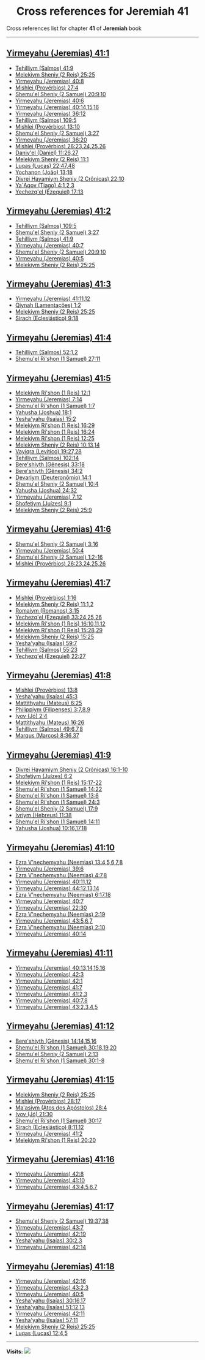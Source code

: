 <div align="center">

# Cross references for **Jeremiah 41**
</div>

Cross references list for chapter **41** of **Jeremiah** book

---

<h2 id="1"><a href="https://bible.ozzuu.com/pt_yah/Jer/41#1" target="_blank">Yirmeyahu (Jeremias) 41:1</a></h2>

- [Tehilliym (Salmos) 41:9](https://bible.ozzuu.com/pt_yah/Psa/41#9)
- [Melekiym Sheniy (2 Reis) 25:25](https://bible.ozzuu.com/pt_yah/2Ki/25#25)
- [Yirmeyahu (Jeremias) 40:8](https://bible.ozzuu.com/pt_yah/Jer/40#8)
- [Mishlei (Provérbios) 27:4](https://bible.ozzuu.com/pt_yah/Pro/27#4)
- [Shemu'el Sheniy (2 Samuel) 20:9,10](https://bible.ozzuu.com/pt_yah/2Sm/20#9)
- [Yirmeyahu (Jeremias) 40:6](https://bible.ozzuu.com/pt_yah/Jer/40#6)
- [Yirmeyahu (Jeremias) 40:14,15,16](https://bible.ozzuu.com/pt_yah/Jer/40#14)
- [Yirmeyahu (Jeremias) 36:12](https://bible.ozzuu.com/pt_yah/Jer/36#12)
- [Tehilliym (Salmos) 109:5](https://bible.ozzuu.com/pt_yah/Psa/109#5)
- [Mishlei (Provérbios) 13:10](https://bible.ozzuu.com/pt_yah/Pro/13#10)
- [Shemu'el Sheniy (2 Samuel) 3:27](https://bible.ozzuu.com/pt_yah/2Sm/3#27)
- [Yirmeyahu (Jeremias) 36:20](https://bible.ozzuu.com/pt_yah/Jer/36#20)
- [Mishlei (Provérbios) 26:23,24,25,26](https://bible.ozzuu.com/pt_yah/Pro/26#23)
- [Daniy'el (Daniel) 11:26,27](https://bible.ozzuu.com/pt_yah/Dan/11#26)
- [Melekiym Sheniy (2 Reis) 11:1](https://bible.ozzuu.com/pt_yah/2Ki/11#1)
- [Luqas (Lucas) 22:47,48](https://bible.ozzuu.com/pt_yah/Luk/22#47)
- [Yochanon (João) 13:18](https://bible.ozzuu.com/pt_yah/Joh/13#18)
- [Divrei Hayamiym Sheniy (2 Crônicas) 22:10](https://bible.ozzuu.com/pt_yah/2Ch/22#10)
- [Ya`Aqov (Tiago) 4:1,2,3](https://bible.ozzuu.com/pt_yah/Jam/4#1)
- [Yechezq'el (Ezequiel) 17:13](https://bible.ozzuu.com/pt_yah/Eze/17#13)
<h2 id="2"><a href="https://bible.ozzuu.com/pt_yah/Jer/41#2" target="_blank">Yirmeyahu (Jeremias) 41:2</a></h2>

- [Tehilliym (Salmos) 109:5](https://bible.ozzuu.com/pt_yah/Psa/109#5)
- [Shemu'el Sheniy (2 Samuel) 3:27](https://bible.ozzuu.com/pt_yah/2Sm/3#27)
- [Tehilliym (Salmos) 41:9](https://bible.ozzuu.com/pt_yah/Psa/41#9)
- [Yirmeyahu (Jeremias) 40:7](https://bible.ozzuu.com/pt_yah/Jer/40#7)
- [Shemu'el Sheniy (2 Samuel) 20:9,10](https://bible.ozzuu.com/pt_yah/2Sm/20#9)
- [Yirmeyahu (Jeremias) 40:5](https://bible.ozzuu.com/pt_yah/Jer/40#5)
- [Melekiym Sheniy (2 Reis) 25:25](https://bible.ozzuu.com/pt_yah/2Ki/25#25)
<h2 id="3"><a href="https://bible.ozzuu.com/pt_yah/Jer/41#3" target="_blank">Yirmeyahu (Jeremias) 41:3</a></h2>

- [Yirmeyahu (Jeremias) 41:11,12](https://bible.ozzuu.com/pt_yah/Jer/41#11)
- [Qiynah (Lamentações) 1:2](https://bible.ozzuu.com/pt_yah/Lam/1#2)
- [Melekiym Sheniy (2 Reis) 25:25](https://bible.ozzuu.com/pt_yah/2Ki/25#25)
- [Sirach (Eclesiástico) 9:18](https://bible.ozzuu.com/pt_yah/Sir/9#18)
<h2 id="4"><a href="https://bible.ozzuu.com/pt_yah/Jer/41#4" target="_blank">Yirmeyahu (Jeremias) 41:4</a></h2>

- [Tehilliym (Salmos) 52:1,2](https://bible.ozzuu.com/pt_yah/Psa/52#1)
- [Shemu'el Ri'shon (1 Samuel) 27:11](https://bible.ozzuu.com/pt_yah/1Sm/27#11)
<h2 id="5"><a href="https://bible.ozzuu.com/pt_yah/Jer/41#5" target="_blank">Yirmeyahu (Jeremias) 41:5</a></h2>

- [Melekiym Ri'shon (1 Reis) 12:1](https://bible.ozzuu.com/pt_yah/1Ki/12#1)
- [Yirmeyahu (Jeremias) 7:14](https://bible.ozzuu.com/pt_yah/Jer/7#14)
- [Shemu'el Ri'shon (1 Samuel) 1:7](https://bible.ozzuu.com/pt_yah/1Sm/1#7)
- [Yahusha (Joshua) 18:1](https://bible.ozzuu.com/pt_yah/Jos/18#1)
- [Yesha'yahu (Isaías) 15:2](https://bible.ozzuu.com/pt_yah/Isa/15#2)
- [Melekiym Ri'shon (1 Reis) 16:29](https://bible.ozzuu.com/pt_yah/1Ki/16#29)
- [Melekiym Ri'shon (1 Reis) 16:24](https://bible.ozzuu.com/pt_yah/1Ki/16#24)
- [Melekiym Ri'shon (1 Reis) 12:25](https://bible.ozzuu.com/pt_yah/1Ki/12#25)
- [Melekiym Sheniy (2 Reis) 10:13,14](https://bible.ozzuu.com/pt_yah/2Ki/10#13)
- [Vayiqra (Levítico) 19:27,28](https://bible.ozzuu.com/pt_yah/Lev/19#27)
- [Tehilliym (Salmos) 102:14](https://bible.ozzuu.com/pt_yah/Psa/102#14)
- [Bere'shiyth (Gênesis) 33:18](https://bible.ozzuu.com/pt_yah/Gen/33#18)
- [Bere'shiyth (Gênesis) 34:2](https://bible.ozzuu.com/pt_yah/Gen/34#2)
- [Devariym (Deuteronômio) 14:1](https://bible.ozzuu.com/pt_yah/Deu/14#1)
- [Shemu'el Sheniy (2 Samuel) 10:4](https://bible.ozzuu.com/pt_yah/2Sm/10#4)
- [Yahusha (Joshua) 24:32](https://bible.ozzuu.com/pt_yah/Jos/24#32)
- [Yirmeyahu (Jeremias) 7:12](https://bible.ozzuu.com/pt_yah/Jer/7#12)
- [Shofetiym (Juízes) 9:1](https://bible.ozzuu.com/pt_yah/Jdg/9#1)
- [Melekiym Sheniy (2 Reis) 25:9](https://bible.ozzuu.com/pt_yah/2Ki/25#9)
<h2 id="6"><a href="https://bible.ozzuu.com/pt_yah/Jer/41#6" target="_blank">Yirmeyahu (Jeremias) 41:6</a></h2>

- [Shemu'el Sheniy (2 Samuel) 3:16](https://bible.ozzuu.com/pt_yah/2Sm/3#16)
- [Yirmeyahu (Jeremias) 50:4](https://bible.ozzuu.com/pt_yah/Jer/50#4)
- [Shemu'el Sheniy (2 Samuel) 1:2-16](https://bible.ozzuu.com/pt_yah/2Sm/1#2)
- [Mishlei (Provérbios) 26:23,24,25,26](https://bible.ozzuu.com/pt_yah/Pro/26#23)
<h2 id="7"><a href="https://bible.ozzuu.com/pt_yah/Jer/41#7" target="_blank">Yirmeyahu (Jeremias) 41:7</a></h2>

- [Mishlei (Provérbios) 1:16](https://bible.ozzuu.com/pt_yah/Pro/1#16)
- [Melekiym Sheniy (2 Reis) 11:1,2](https://bible.ozzuu.com/pt_yah/2Ki/11#1)
- [Romaiym (Romanos) 3:15](https://bible.ozzuu.com/pt_yah/Rom/3#15)
- [Yechezq'el (Ezequiel) 33:24,25,26](https://bible.ozzuu.com/pt_yah/Eze/33#24)
- [Melekiym Ri'shon (1 Reis) 16:10,11,12](https://bible.ozzuu.com/pt_yah/1Ki/16#10)
- [Melekiym Ri'shon (1 Reis) 15:28,29](https://bible.ozzuu.com/pt_yah/1Ki/15#28)
- [Melekiym Sheniy (2 Reis) 15:25](https://bible.ozzuu.com/pt_yah/2Ki/15#25)
- [Yesha'yahu (Isaías) 59:7](https://bible.ozzuu.com/pt_yah/Isa/59#7)
- [Tehilliym (Salmos) 55:23](https://bible.ozzuu.com/pt_yah/Psa/55#23)
- [Yechezq'el (Ezequiel) 22:27](https://bible.ozzuu.com/pt_yah/Eze/22#27)
<h2 id="8"><a href="https://bible.ozzuu.com/pt_yah/Jer/41#8" target="_blank">Yirmeyahu (Jeremias) 41:8</a></h2>

- [Mishlei (Provérbios) 13:8](https://bible.ozzuu.com/pt_yah/Pro/13#8)
- [Yesha'yahu (Isaías) 45:3](https://bible.ozzuu.com/pt_yah/Isa/45#3)
- [Mattithyahu (Mateus) 6:25](https://bible.ozzuu.com/pt_yah/Mat/6#25)
- [Philippiym (Filipenses) 3:7,8,9](https://bible.ozzuu.com/pt_yah/Php/3#7)
- [Iyov (Jó) 2:4](https://bible.ozzuu.com/pt_yah/Job/2#4)
- [Mattithyahu (Mateus) 16:26](https://bible.ozzuu.com/pt_yah/Mat/16#26)
- [Tehilliym (Salmos) 49:6,7,8](https://bible.ozzuu.com/pt_yah/Psa/49#6)
- [Marqus (Marcos) 8:36,37](https://bible.ozzuu.com/pt_yah/Mar/8#36)
<h2 id="9"><a href="https://bible.ozzuu.com/pt_yah/Jer/41#9" target="_blank">Yirmeyahu (Jeremias) 41:9</a></h2>

- [Divrei Hayamiym Sheniy (2 Crônicas) 16:1-10](https://bible.ozzuu.com/pt_yah/2Ch/16#1)
- [Shofetiym (Juízes) 6:2](https://bible.ozzuu.com/pt_yah/Jdg/6#2)
- [Melekiym Ri'shon (1 Reis) 15:17-22](https://bible.ozzuu.com/pt_yah/1Ki/15#17)
- [Shemu'el Ri'shon (1 Samuel) 14:22](https://bible.ozzuu.com/pt_yah/1Sm/14#22)
- [Shemu'el Ri'shon (1 Samuel) 13:6](https://bible.ozzuu.com/pt_yah/1Sm/13#6)
- [Shemu'el Ri'shon (1 Samuel) 24:3](https://bible.ozzuu.com/pt_yah/1Sm/24#3)
- [Shemu'el Sheniy (2 Samuel) 17:9](https://bible.ozzuu.com/pt_yah/2Sm/17#9)
- [Ivriym (Hebreus) 11:38](https://bible.ozzuu.com/pt_yah/Heb/11#38)
- [Shemu'el Ri'shon (1 Samuel) 14:11](https://bible.ozzuu.com/pt_yah/1Sm/14#11)
- [Yahusha (Joshua) 10:16,17,18](https://bible.ozzuu.com/pt_yah/Jos/10#16)
<h2 id="10"><a href="https://bible.ozzuu.com/pt_yah/Jer/41#10" target="_blank">Yirmeyahu (Jeremias) 41:10</a></h2>

- [Ezra V'nechemyahu (Neemias) 13:4,5,6,7,8](https://bible.ozzuu.com/pt_yah/Neh/13#4)
- [Yirmeyahu (Jeremias) 39:6](https://bible.ozzuu.com/pt_yah/Jer/39#6)
- [Ezra V'nechemyahu (Neemias) 4:7,8](https://bible.ozzuu.com/pt_yah/Neh/4#7)
- [Yirmeyahu (Jeremias) 40:11,12](https://bible.ozzuu.com/pt_yah/Jer/40#11)
- [Yirmeyahu (Jeremias) 44:12,13,14](https://bible.ozzuu.com/pt_yah/Jer/44#12)
- [Ezra V'nechemyahu (Neemias) 6:17,18](https://bible.ozzuu.com/pt_yah/Neh/6#17)
- [Yirmeyahu (Jeremias) 40:7](https://bible.ozzuu.com/pt_yah/Jer/40#7)
- [Yirmeyahu (Jeremias) 22:30](https://bible.ozzuu.com/pt_yah/Jer/22#30)
- [Ezra V'nechemyahu (Neemias) 2:19](https://bible.ozzuu.com/pt_yah/Neh/2#19)
- [Yirmeyahu (Jeremias) 43:5,6,7](https://bible.ozzuu.com/pt_yah/Jer/43#5)
- [Ezra V'nechemyahu (Neemias) 2:10](https://bible.ozzuu.com/pt_yah/Neh/2#10)
- [Yirmeyahu (Jeremias) 40:14](https://bible.ozzuu.com/pt_yah/Jer/40#14)
<h2 id="11"><a href="https://bible.ozzuu.com/pt_yah/Jer/41#11" target="_blank">Yirmeyahu (Jeremias) 41:11</a></h2>

- [Yirmeyahu (Jeremias) 40:13,14,15,16](https://bible.ozzuu.com/pt_yah/Jer/40#13)
- [Yirmeyahu (Jeremias) 42:3](https://bible.ozzuu.com/pt_yah/Jer/42#3)
- [Yirmeyahu (Jeremias) 42:1](https://bible.ozzuu.com/pt_yah/Jer/42#1)
- [Yirmeyahu (Jeremias) 41:7](https://bible.ozzuu.com/pt_yah/Jer/41#7)
- [Yirmeyahu (Jeremias) 41:2,3](https://bible.ozzuu.com/pt_yah/Jer/41#2)
- [Yirmeyahu (Jeremias) 40:7,8](https://bible.ozzuu.com/pt_yah/Jer/40#7)
- [Yirmeyahu (Jeremias) 43:2,3,4,5](https://bible.ozzuu.com/pt_yah/Jer/43#2)
<h2 id="12"><a href="https://bible.ozzuu.com/pt_yah/Jer/41#12" target="_blank">Yirmeyahu (Jeremias) 41:12</a></h2>

- [Bere'shiyth (Gênesis) 14:14,15,16](https://bible.ozzuu.com/pt_yah/Gen/14#14)
- [Shemu'el Ri'shon (1 Samuel) 30:18,19,20](https://bible.ozzuu.com/pt_yah/1Sm/30#18)
- [Shemu'el Sheniy (2 Samuel) 2:13](https://bible.ozzuu.com/pt_yah/2Sm/2#13)
- [Shemu'el Ri'shon (1 Samuel) 30:1-8](https://bible.ozzuu.com/pt_yah/1Sm/30#1)
<h2 id="15"><a href="https://bible.ozzuu.com/pt_yah/Jer/41#15" target="_blank">Yirmeyahu (Jeremias) 41:15</a></h2>

- [Melekiym Sheniy (2 Reis) 25:25](https://bible.ozzuu.com/pt_yah/2Ki/25#25)
- [Mishlei (Provérbios) 28:17](https://bible.ozzuu.com/pt_yah/Pro/28#17)
- [Ma'asiym (Atos dos Apóstolos) 28:4](https://bible.ozzuu.com/pt_yah/Act/28#4)
- [Iyov (Jó) 21:30](https://bible.ozzuu.com/pt_yah/Job/21#30)
- [Shemu'el Ri'shon (1 Samuel) 30:17](https://bible.ozzuu.com/pt_yah/1Sm/30#17)
- [Sirach (Eclesiástico) 8:11,12](https://bible.ozzuu.com/pt_yah/Sir/8#11)
- [Yirmeyahu (Jeremias) 41:2](https://bible.ozzuu.com/pt_yah/Jer/41#2)
- [Melekiym Ri'shon (1 Reis) 20:20](https://bible.ozzuu.com/pt_yah/1Ki/20#20)
<h2 id="16"><a href="https://bible.ozzuu.com/pt_yah/Jer/41#16" target="_blank">Yirmeyahu (Jeremias) 41:16</a></h2>

- [Yirmeyahu (Jeremias) 42:8](https://bible.ozzuu.com/pt_yah/Jer/42#8)
- [Yirmeyahu (Jeremias) 41:10](https://bible.ozzuu.com/pt_yah/Jer/41#10)
- [Yirmeyahu (Jeremias) 43:4,5,6,7](https://bible.ozzuu.com/pt_yah/Jer/43#4)
<h2 id="17"><a href="https://bible.ozzuu.com/pt_yah/Jer/41#17" target="_blank">Yirmeyahu (Jeremias) 41:17</a></h2>

- [Shemu'el Sheniy (2 Samuel) 19:37,38](https://bible.ozzuu.com/pt_yah/2Sm/19#37)
- [Yirmeyahu (Jeremias) 43:7](https://bible.ozzuu.com/pt_yah/Jer/43#7)
- [Yirmeyahu (Jeremias) 42:19](https://bible.ozzuu.com/pt_yah/Jer/42#19)
- [Yesha'yahu (Isaías) 30:2,3](https://bible.ozzuu.com/pt_yah/Isa/30#2)
- [Yirmeyahu (Jeremias) 42:14](https://bible.ozzuu.com/pt_yah/Jer/42#14)
<h2 id="18"><a href="https://bible.ozzuu.com/pt_yah/Jer/41#18" target="_blank">Yirmeyahu (Jeremias) 41:18</a></h2>

- [Yirmeyahu (Jeremias) 42:16](https://bible.ozzuu.com/pt_yah/Jer/42#16)
- [Yirmeyahu (Jeremias) 43:2,3](https://bible.ozzuu.com/pt_yah/Jer/43#2)
- [Yirmeyahu (Jeremias) 40:5](https://bible.ozzuu.com/pt_yah/Jer/40#5)
- [Yesha'yahu (Isaías) 30:16,17](https://bible.ozzuu.com/pt_yah/Isa/30#16)
- [Yesha'yahu (Isaías) 51:12,13](https://bible.ozzuu.com/pt_yah/Isa/51#12)
- [Yirmeyahu (Jeremias) 42:11](https://bible.ozzuu.com/pt_yah/Jer/42#11)
- [Yesha'yahu (Isaías) 57:11](https://bible.ozzuu.com/pt_yah/Isa/57#11)
- [Melekiym Sheniy (2 Reis) 25:25](https://bible.ozzuu.com/pt_yah/2Ki/25#25)
- [Luqas (Lucas) 12:4,5](https://bible.ozzuu.com/pt_yah/Luk/12#4)


---

**Visits:**
![](https://profile-counter.glitch.me/visitCounter_crossrefs16/count.svg)
